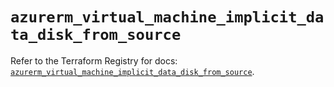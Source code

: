 # `azurerm_virtual_machine_implicit_data_disk_from_source`

Refer to the Terraform Registry for docs: [`azurerm_virtual_machine_implicit_data_disk_from_source`](https://registry.terraform.io/providers/hashicorp/azurerm/4.11.0/docs/resources/virtual_machine_implicit_data_disk_from_source).
